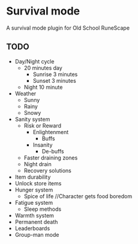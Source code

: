 # Survival mode
A survival mode plugin for Old School RuneScape

## TODO
- Day/Night cycle 
  - 20 minutes day 
    - Sunrise 3 minutes 
    - Sunset 3 minutes
  - Night 10 minute
- Weather
  - Sunny
  - Rainy
  - Snowy
- Sanity system
  - Risk or Reward
    - Enlightenment
      - Buffs
    - Insanity
      - De-buffs
  - Faster draining zones
  - Night drain
  - Recovery solutions
- Item durability
- Unlock store items
- Hunger system
  - Spice of life //Character gets food boredom
- Fatigue system
  - Sleep methods
- Warmth system
- Permanent death
- Leaderboards
- Group-man mode